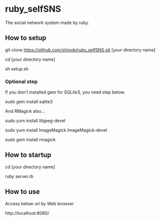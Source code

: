 # ruby_selfSNS

The social network system made by ruby.

## How to setup

git clone https://github.com/shinob/ruby_selfSNS.git [your directory name] 

cd [your directory name] 

sh setup.sh

### Optional step

If you don't installed gem for SQLite3, you need step below.

sudo gem install sqlite3

And RMagick also...

sudo yum install libjpeg-devel 

sudo yum install ImageMagick ImageMagick-devel 

sudo gem install rmagick

## How to startup

cd [your directory name] 

ruby server.rb

## How to use

Access below url by Web browser

http://localhost:8080/